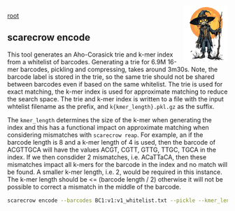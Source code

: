 <img style="float:right;width:100px;" src="../img/scarecrow.png" alt="scarecrow"/>

[root](../README.md)

## scarecrow encode
This tool generates an Aho-Corasick trie and k-mer index from a whitelist of barcodes. Generating a trie for 6.9M 16-mer barcodes, pickling and compressing, takes around 3m30s. Note, the barcode label is stored in the trie, so the same trie should not be shared between barcodes even if based on the same whitelist. The trie is used for exact matching, the k-mer index is used for approximate matching to reduce the search space. The trie and k-mer index is written to a file with the input whtelist filename as the prefix, and `k{kmer_length}.pkl.gz` as the suffix.

The `kmer_length` determines the size of the k-mer when generating the index and this has a functional impact on approximate matching when considering mismatches with `scarecrow reap`. For example, an if the barcode length is 8 and a k-mer length of 4 is used, then the barcode of ACGTTGCA will have the values ACGT, CGTT, GTTG, TTGC, TGCA in the index. If we then consdider 2 mismatches, i.e. ACaTTaCA, then these mismatches impact all k-mers for the barcode in the index and no match will be found. A smaller k-mer length, i.e. 2, would be required in this instance. The k-mer length should be <= (barcode length / 2) otherwise it will not be possible to correct a mismatch in the middle of the barcode.

```bash
scarecrow encode --barcodes BC1:v1:v1_whitelist.txt --pickle --kmer_length 8
```
